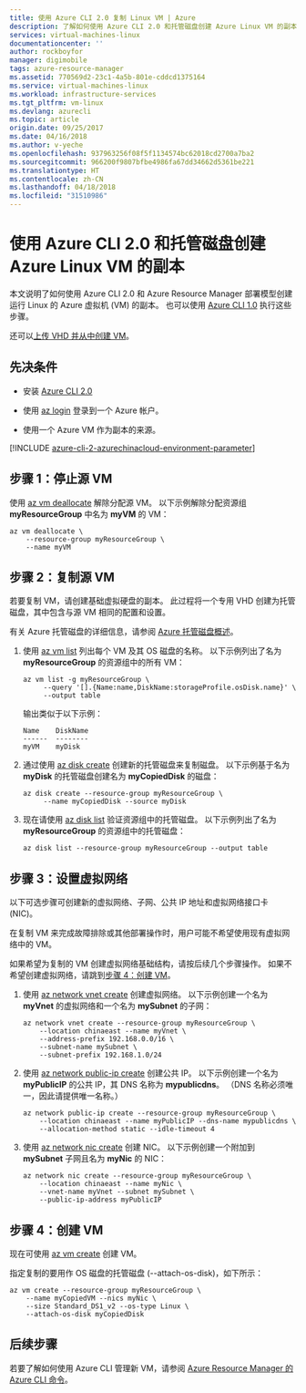 ```yaml
---
title: 使用 Azure CLI 2.0 复制 Linux VM | Azure
description: 了解如何使用 Azure CLI 2.0 和托管磁盘创建 Azure Linux VM 的副本。
services: virtual-machines-linux
documentationcenter: ''
author: rockboyfor
manager: digimobile
tags: azure-resource-manager
ms.assetid: 770569d2-23c1-4a5b-801e-cddcd1375164
ms.service: virtual-machines-linux
ms.workload: infrastructure-services
ms.tgt_pltfrm: vm-linux
ms.devlang: azurecli
ms.topic: article
origin.date: 09/25/2017
ms.date: 04/16/2018
ms.author: v-yeche
ms.openlocfilehash: 937963256f08f5f1134574bc62018cd2700a7ba2
ms.sourcegitcommit: 966200f9807bfbe4986fa67dd34662d5361be221
ms.translationtype: HT
ms.contentlocale: zh-CN
ms.lasthandoff: 04/18/2018
ms.locfileid: "31510986"
---
```

# <a name="create-a-copy-of-a-linux-vm-by-using-azure-cli-20-and-managed-disks"></a>使用 Azure CLI 2.0 和托管磁盘创建 Azure Linux VM 的副本

本文说明了如何使用 Azure CLI 2.0 和 Azure Resource Manager 部署模型创建运行 Linux 的 Azure 虚拟机 (VM) 的副本。 也可以使用 [Azure CLI 1.0](copy-vm-nodejs.md?toc=%2fvirtual-machines%2flinux%2ftoc.json) 执行这些步骤。

还可以[上传 VHD 并从中创建 VM](upload-vhd.md?toc=%2fvirtual-machines%2flinux%2ftoc.json)。

## <a name="prerequisites"></a>先决条件

-   安装 [Azure CLI 2.0](https://docs.azure.cn/zh-cn/cli/install-az-cli2?view=azure-cli-latest)

-   使用 [az login](https://docs.azure.cn/zh-cn/cli/reference-index?view=azure-cli-latest#az-login) 登录到一个 Azure 帐户。

-   使用一个 Azure VM 作为副本的来源。

[!INCLUDE [azure-cli-2-azurechinacloud-environment-parameter](../../../includes/azure-cli-2-azurechinacloud-environment-parameter.md)]

## <a name="step-1-stop-the-source-vm"></a>步骤 1：停止源 VM

使用 [az vm deallocate](https://docs.azure.cn/zh-cn/cli/vm?view=azure-cli-latest#az_vm_deallocate) 解除分配源 VM。
以下示例解除分配资源组**myResourceGroup** 中名为 **myVM** 的 VM：

```azurecli
az vm deallocate \
    --resource-group myResourceGroup \
    --name myVM
```

## <a name="step-2-copy-the-source-vm"></a>步骤 2：复制源 VM

若要复制 VM，请创建基础虚拟硬盘的副本。 此过程将一个专用 VHD 创建为托管磁盘，其中包含与源 VM 相同的配置和设置。

有关 Azure 托管磁盘的详细信息，请参阅 [Azure 托管磁盘概述](../windows/managed-disks-overview.md)。 

1.  使用 [az vm list](https://docs.azure.cn/zh-cn/cli/vm?view=azure-cli-latest#az_vm_list) 列出每个 VM 及其 OS 磁盘的名称。 以下示例列出了名为 **myResourceGroup** 的资源组中的所有 VM：

    ```azurecli
    az vm list -g myResourceGroup \
         --query '[].{Name:name,DiskName:storageProfile.osDisk.name}' \
         --output table
    ```

    输出类似于以下示例：

    ```azurecli
    Name    DiskName
    ------  --------
    myVM    myDisk
    ```

1.  通过使用 [az disk create](https://docs.azure.cn/zh-cn/cli/disk?view=azure-cli-latest#az_disk_create) 创建新的托管磁盘来复制磁盘。 以下示例基于名为 **myDisk** 的托管磁盘创建名为 **myCopiedDisk** 的磁盘：

    ```azurecli
    az disk create --resource-group myResourceGroup \
         --name myCopiedDisk --source myDisk
    ``` 

1.  现在请使用 [az disk list](https://docs.azure.cn/zh-cn/cli/disk?view=azure-cli-latest#az_disk_list) 验证资源组中的托管磁盘。 以下示例列出了名为 **myResourceGroup** 的资源组中的托管磁盘：

    ```azurecli
    az disk list --resource-group myResourceGroup --output table
    ```

## <a name="step-3-set-up-a-virtual-network"></a>步骤 3：设置虚拟网络

以下可选步骤可创建新的虚拟网络、子网、公共 IP 地址和虚拟网络接口卡 (NIC)。

在复制 VM 来完成故障排除或其他部署操作时，用户可能不希望使用现有虚拟网络中的 VM。

如果希望为复制的 VM 创建虚拟网络基础结构，请按后续几个步骤操作。 如果不希望创建虚拟网络，请跳到[步骤 4：创建 VM](#step-4-create-a-vm)。

1.  使用 [az network vnet create](https://docs.azure.cn/zh-cn/cli/network/vnet?view=azure-cli-latest#az_network_vnet_create) 创建虚拟网络。 以下示例创建一个名为 **myVnet** 的虚拟网络和一个名为 **mySubnet** 的子网：

    ```azurecli
    az network vnet create --resource-group myResourceGroup \
        --location chinaeast --name myVnet \
        --address-prefix 192.168.0.0/16 \
        --subnet-name mySubnet \
        --subnet-prefix 192.168.1.0/24
    ```

1.  使用 [az network public-ip create](https://docs.azure.cn/zh-cn/cli/network/public-ip?view=azure-cli-latest#az_network_public_ip_create) 创建公共 IP。 以下示例创建一个名为 **myPublicIP** 的公共 IP，其 DNS 名称为 **mypublicdns**。 （DNS 名称必须唯一，因此请提供唯一名称。）

    ```azurecli
    az network public-ip create --resource-group myResourceGroup \
        --location chinaeast --name myPublicIP --dns-name mypublicdns \
        --allocation-method static --idle-timeout 4
    ```

1.  使用 [az network nic create](https://docs.azure.cn/zh-cn/cli/network/nic?view=azure-cli-latest#az_network_nic_create) 创建 NIC。
    以下示例创建一个附加到 **mySubnet** 子网且名为 **myNic** 的 NIC：

    ```azurecli
    az network nic create --resource-group myResourceGroup \
        --location chinaeast --name myNic \
        --vnet-name myVnet --subnet mySubnet \
        --public-ip-address myPublicIP
    ```

## <a name="step-4-create-a-vm"></a>步骤 4：创建 VM

现在可使用 [az vm create](https://docs.azure.cn/zh-cn/cli/vm?view=azure-cli-latest#az_vm_create) 创建 VM。

指定复制的要用作 OS 磁盘的托管磁盘 (--attach-os-disk)，如下所示：

```azurecli
az vm create --resource-group myResourceGroup \
    --name myCopiedVM --nics myNic \
    --size Standard_DS1_v2 --os-type Linux \
    --attach-os-disk myCopiedDisk
```

## <a name="next-steps"></a>后续步骤

若要了解如何使用 Azure CLI 管理新 VM，请参阅 [Azure Resource Manager 的 Azure CLI 命令](../azure-cli-arm-commands.md)。

<!--Update_Description: update meta properties, update link -->

